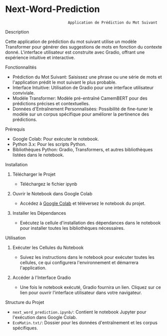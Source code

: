 # Next-Word-Prediction
                                Application de Prédiction du Mot Suivant

Description

Cette application de prédiction du mot suivant utilise un modèle Transformer pour générer des suggestions de mots en fonction du contexte donné. L'interface utilisateur est construite avec Gradio, offrant une expérience intuitive et interactive. 

Fonctionnalités

- Prédiction du Mot Suivant: Saisissez une phrase ou une série de mots et l'application prédit le mot suivant le plus probable.
- Interface Intuitive: Utilisation de Gradio pour une interface utilisateur conviviale.
- Modèle Transformer: Modèle pré-entraîné CamemBERT pour des prédictions précises et contextuelles.
- Données d'Entraînement Personnalisées: Possibilité de fine-tuner le modèle sur un corpus spécifique pour améliorer la pertinence des prédictions.

Prérequis

- Google Colab: Pour exécuter le notebook.
- Python 3.x: Pour les scripts Python.
- Bibliothèques Python: Gradio, Transformers, et autres bibliothèques listées dans le notebook.

 Installation

1. Télécharger le Projet
   - Téléchargez le fichier ipynb

2. Ouvrir le Notebook dans Google Colab
   - Accédez à [Google Colab](https://colab.research.google.com) et téléversez le notebook du projet.

3. Installer les Dépendances
   - Exécutez la cellule d'installation des dépendances dans le notebook pour installer toutes les bibliothèques nécessaires.

Utilisation

1. Exécuter les Cellules du Notebook
   - Suivez les instructions dans le notebook pour exécuter toutes les cellules, ce qui configurera l'environnement et démarrera l'application.

2. Accéder à l'Interface Gradio
   - Une fois le notebook exécuté, Gradio fournira un lien. Cliquez sur ce lien pour ouvrir l'interface utilisateur dans votre navigateur.

Structure du Projet

- `next_word_prediction.ipynb/`: Contient le notebook Jupyter pour l'exécution dans Google Colab.
- `EcoMatin.txt/`: Dossier pour les données d'entraînement et les corpus spécifiques.






